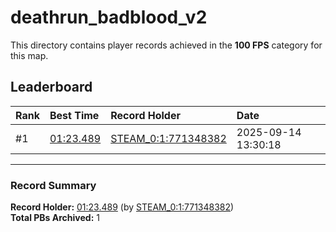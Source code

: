 # deathrun_badblood_v2

This directory contains player records achieved in the **100 FPS** category for this map.

## Leaderboard

| Rank | Best Time | Record Holder | Date                |
| :--- | :-------- | :------------ | :------------------ |
| #1   | [01:23.489](./00083489_STEAM_0_1_771348382_20250914-133018.zip) | [STEAM_0:1:771348382](https://speedrun16.com/profile/STEAM_0:1:771348382)   | 2025-09-14 13:30:18 |

---

### Record Summary
**Record Holder:** [01:23.489](./00083489_STEAM_0_1_771348382_20250914-133018.zip) (by [STEAM_0:1:771348382](https://speedrun16.com/profile/STEAM_0:1:771348382))  
**Total PBs Archived:** 1